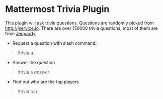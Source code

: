 # Mattermost Trivia Plugin

This plugin will ask trivia questions. Questions are randomly picked from http://jservice.io.
There are over 150000 trivia questions, most of them are from [Jeopardy](https://www.jeopardy.com)


* Request a question with slash command:
> /trivia q

* Answer the question
> /trivia a _answer_

* Find out who are the top players
> /trivia top